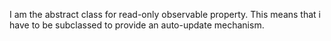 I am the abstract class for read-only observable property.
This means that i have to be subclassed to provide an auto-update mechanism.